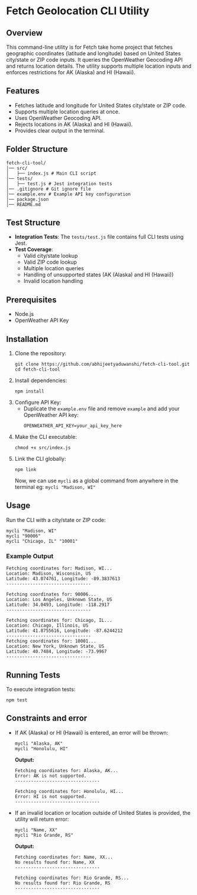 # Fetch Geolocation CLI Utility

## Overview
This command-line utility is for Fetch take home project that fetches geographic coordinates (latitude and longitude) based on United States city/state or ZIP code inputs. It queries the OpenWeather Geocoding API and returns location details. The utility supports multiple location inputs and enforces restrictions for AK (Alaska) and HI (Hawaii).

## Features
- Fetches latitude and longitude for United States city/state or ZIP code.
- Supports multiple location queries at once.
- Uses OpenWeather Geocoding API.
- Rejects locations in AK (Alaska) and HI (Hawaii).
- Provides clear output in the terminal.

## Folder Structure
```
fetch-cli-tool/
│── src/
│   ├── index.js # Main CLI script
│── tests/
│   ├── test.js # Jest integration tests
│── .gitignore # Git ignore file
│── example.env # Example API key configuration
│── package.json
│── README.md
```

## Test Structure
- **Integration Tests**: The `tests/test.js` file contains full CLI tests using Jest.
- **Test Coverage**:
  - Valid city/state lookup
  - Valid ZIP code lookup
  - Multiple location queries
  - Handling of unsupported states (AK (Alaska) and HI (Hawaii))
  - Invalid location handling

## Prerequisites
- Node.js
- OpenWeather API Key

## Installation
1. Clone the repository:
   ```
   git clone https://github.com/abhijeetyaduwanshi/fetch-cli-tool.git
   cd fetch-cli-tool
   ```
2. Install dependencies:
   ```
   npm install
   ```
3. Configure API Key:
   - Duplicate the `example.env` file and remove `example` and add your OpenWeather API key:
     ```
     OPENWEATHER_API_KEY=your_api_key_here
     ```
4. Make the CLI executable:
    ```
    chmod +x src/index.js
    ```
5. Link the CLI globally:
    ```
    npm link
    ```
    Now, we can use `mycli` as a global command from anywhere in the terminal eg: `mycli "Madison, WI"`

## Usage
Run the CLI with a city/state or ZIP code:
```
mycli "Madison, WI"
mycli "90006"
mycli "Chicago, IL" "10001"
```

### Example Output
```
Fetching coordinates for: Madison, WI...
Location: Madison, Wisconsin, US
Latitude: 43.074761, Longitude: -89.3837613
--------------------------------
```

```
Fetching coordinates for: 90006...
Location: Los Angeles, Unknown State, US
Latitude: 34.0493, Longitude: -118.2917
--------------------------------
```

```
Fetching coordinates for: Chicago, IL...
Location: Chicago, Illinois, US
Latitude: 41.8755616, Longitude: -87.6244212
--------------------------------
Fetching coordinates for: 10001...
Location: New York, Unknown State, US
Latitude: 40.7484, Longitude: -73.9967
--------------------------------
```

## Running Tests
To execute integration tests:
```
npm test
```

## Constraints and error
- If AK (Alaska) or HI (Hawaii) is entered, an error will be thrown:
  ```
  mycli "Alaska, AK"
  mycli "Honolulu, HI"
  ```
  **Output:**
  ```
  Fetching coordinates for: Alaska, AK...
  Error: AK is not supported.
  --------------------------------
  ```

  ```
  Fetching coordinates for: Honolulu, HI...
  Error: HI is not supported.
  --------------------------------
  ```

- If an invalid location or location outside of United States is provided, the utility will return error:
  ```
  mycli "Name, XX"
  mycli "Rio Grande, RS"
  ```
  **Output:**
  ```
  Fetching coordinates for: Name, XX...
  No results found for: Name, XX
  --------------------------------
  ```

  ```
  Fetching coordinates for: Rio Grande, RS...
  No results found for: Rio Grande, RS
  --------------------------------
  ```
